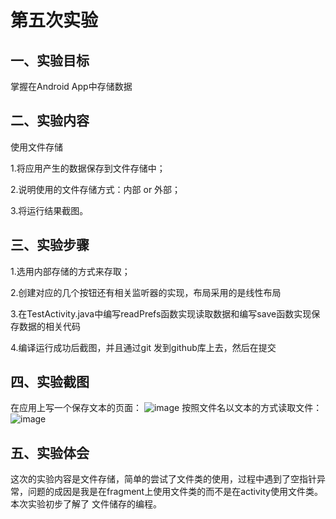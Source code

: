 
# 第五次实验

## 一、实验目标

掌握在Android App中存储数据

## 二、实验内容

使用文件存储

1.将应用产生的数据保存到文件存储中；

2.说明使用的文件存储方式：内部 or 外部；

3.将运行结果截图。

## 三、实验步骤
1.选用内部存储的方式来存取；

2.创建对应的几个按钮还有相关监听器的实现，布局采用的是线性布局

3.在TestActivity.java中编写readPrefs函数实现读取数据和编写save函数实现保存数据的相关代码

4.编译运行成功后截图，并且通过git 发到github库上去，然后在提交
  
## 四、实验截图
在应用上写一个保存文本的页面：
![image](https://github.com/GhostITS/android-labs-2018/blob/master/soft1614080902109/%E5%AE%9E%E9%AA%8C%E4%BA%94%E6%88%AA%E5%9B%BE1.png?raw=true)
按照文件名以文本的方式读取文件：
![image](https://github.com/GhostITS/android-labs-2018/blob/master/soft1614080902109/%E5%AE%9E%E9%AA%8C%E4%BA%94%E6%88%AA%E5%9B%BE2.png?raw=true)

## 五、实验体会
 这次的实验内容是文件存储，简单的尝试了文件类的使用，过程中遇到了空指针异常，问题的成因是我是在fragment上使用文件类的而不是在activity使用文件类。本次实验初步了解了
 文件储存的编程。
